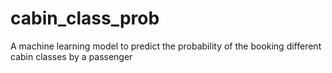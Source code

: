 # cabin_class_prob
A machine learning model to predict the probability of the booking different cabin classes by a passenger
